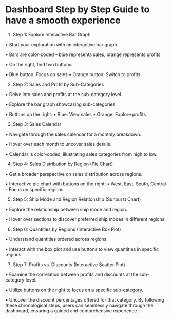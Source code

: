 # Dashboard Step by Step Guide to have a smooth experience

1.	Step 1: Explore Interactive Bar Graph

•	Start your exploration with an interactive bar graph.

•	Bars are color-coded – blue represents sales, orange represents profits.

•	On the right, find two buttons:

•	Blue button: Focus on sales
•	Orange button: Switch to profits

2.	Step 2: Sales and Profit by Sub-Categories

•	Delve into sales and profits at the sub-category level.

•	Explore the bar graph showcasing sub-categories.

•	Buttons on the right:
•	Blue: View sales
•	Orange: Explore profits

3.	Step 3: Sales Calendar

•	Navigate through the sales calendar for a monthly breakdown.

•	Hover over each month to uncover sales details.

•	Calendar is color-coded, illustrating sales categories from high to low.

4.	Step 4: Sales Distribution by Region (Pie Chart)

•	Get a broader perspective on sales distribution across regions.

•	Interactive pie chart with buttons on the right:
•	West, East, South, Central – Focus on specific regions.

5.	Step 5: Ship Mode and Region Relationship (Sunburst Chart)

•	Explore the relationship between ship mode and region.

•	Hover over sections to discover preferred ship modes in different regions.

6.	Step 6: Quantities by Regions (Interactive Box Plot)

•	Understand quantities ordered across regions.

•	Interact with the box plot and use buttons to view quantities in specific regions.

7.	Step 7: Profits vs. Discounts (Interactive Scatter Plot)

•	Examine the correlation between profits and discounts at the sub-category level.

•	Utilize buttons on the right to focus on a specific sub-category.

•	Uncover the discount percentages offered for that category.
By following these chronological steps, users can seamlessly navigate through the dashboard, ensuring a guided and comprehensive experience.
